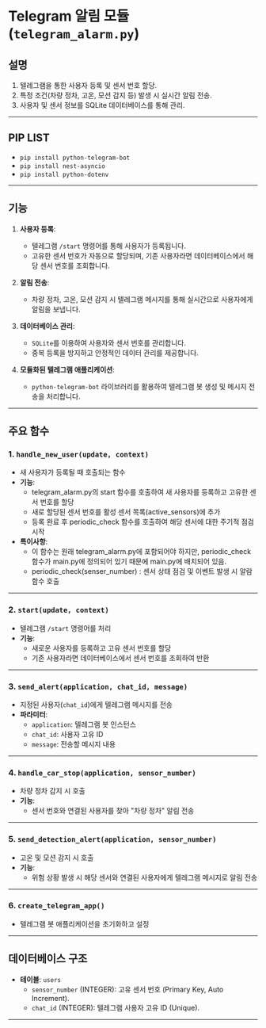 # Telegram 알림 모듈 (`telegram_alarm.py`)

## **설명**
1. 텔레그램을 통한 사용자 등록 및 센서 번호 할당.
2. 특정 조건(차량 정차, 고온, 모션 감지 등) 발생 시 실시간 알림 전송.
3. 사용자 및 센서 정보를 SQLite 데이터베이스를 통해 관리.

---
## PIP LIST

- `pip install python-telegram-bot` 
- `pip install nest-asyncio` 
- `pip install python-dotenv` 


----

## **기능**
1. **사용자 등록**:
   - 텔레그램 `/start` 명령어를 통해 사용자가 등록됩니다.
   - 고유한 센서 번호가 자동으로 할당되며, 기존 사용자라면 데이터베이스에서 해당 센서 번호를 조회합니다.

2. **알림 전송**:
   - 차량 정차, 고온, 모션 감지 시 텔레그램 메시지를 통해 실시간으로 사용자에게 알림을 보냅니다.

3. **데이터베이스 관리**:
   - `SQLite`를 이용하여 사용자와 센서 번호를 관리합니다.
   - 중복 등록을 방지하고 안정적인 데이터 관리를 제공합니다.

4. **모듈화된 텔레그램 애플리케이션**:
   - `python-telegram-bot` 라이브러리를 활용하여 텔레그램 봇 생성 및 메시지 전송을 처리합니다.

---

## **주요 함수**


### **1. `handle_new_user(update, context)`**
- 새 사용자가 등록될 때 호출되는 함수
- **기능**:
   - telegram_alarm.py의 start 함수를 호출하여 새 사용자를 등록하고 고유한 센서 번호를 할당
   - 새로 할당된 센서 번호를 활성 센서 목록(active_sensors)에 추가
   - 등록 완료 후 periodic_check 함수를 호출하여 해당 센서에 대한 주기적 점검 시작
- **특이사항**:
   - 이 함수는 원래 telegram_alarm.py에 포함되어야 하지만, periodic_check 함수가 main.py에 정의되어 있기 때문에 main.py에 배치되어 있음.
   - periodic_check(senser_number) : 센서 상태 점검 및 이벤트 발생 시 알람 함수 호출



---

### **2. `start(update, context)`**
- 텔레그램 `/start` 명령어를 처리
- **기능**:
  - 새로운 사용자를 등록하고 고유 센서 번호를 할당
  - 기존 사용자라면 데이터베이스에서 센서 번호를 조회하여 반환

---
### **3. `send_alert(application, chat_id, message)`**
- 지정된 사용자(`chat_id`)에게 텔레그램 메시지를 전송
- **파라미터**:
  - `application`: 텔레그램 봇 인스턴스
  - `chat_id`: 사용자 고유 ID
  - `message`: 전송할 메시지 내용


---

### **4. `handle_car_stop(application, sensor_number)`**
- 차량 정차 감지 시 호출
- **기능**:
  - 센서 번호와 연결된 사용자를 찾아 "차량 정차" 알림 전송

---

### **5. `send_detection_alert(application, sensor_number)`**
- 고온 및 모션 감지 시 호출
- **기능**:
  - 위험 상황 발생 시 해당 센서와 연결된 사용자에게 텔레그램 메시지로 알림 전송

---

### **6. `create_telegram_app()`**
- 텔레그램 봇 애플리케이션을 초기화하고 설정

---

## **데이터베이스 구조**
- **테이블**: `users`
  - `sensor_number` (INTEGER): 고유 센서 번호 (Primary Key, Auto Increment).
  - `chat_id` (INTEGER): 텔레그램 사용자 고유 ID (Unique).

---

